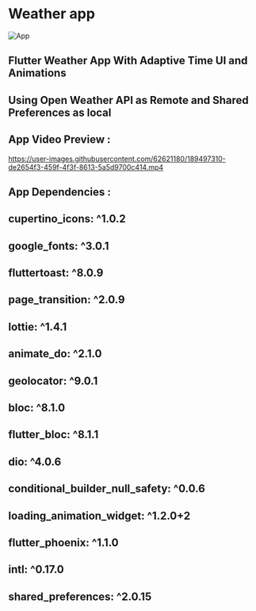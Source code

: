 # Weather app
![App](https://user-images.githubusercontent.com/62621180/189498333-798d7891-5496-4a5f-9fea-23acf53583bc.png)


## Flutter Weather App With Adaptive Time UI and Animations 
## Using Open Weather API as Remote and Shared Preferences as local

## App Video Preview :


https://user-images.githubusercontent.com/62621180/189497310-de2654f3-459f-4f3f-8613-5a5d9700c414.mp4



## App Dependencies :
## cupertino_icons: ^1.0.2
## google_fonts: ^3.0.1
## fluttertoast: ^8.0.9
## page_transition: ^2.0.9
## lottie: ^1.4.1
## animate_do: ^2.1.0
## geolocator: ^9.0.1
## bloc: ^8.1.0
## flutter_bloc: ^8.1.1
## dio: ^4.0.6
## conditional_builder_null_safety: ^0.0.6
## loading_animation_widget: ^1.2.0+2
## flutter_phoenix: ^1.1.0
## intl: ^0.17.0
## shared_preferences: ^2.0.15


